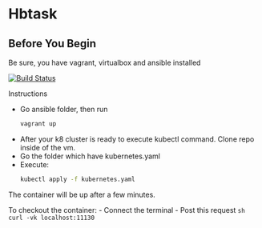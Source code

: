 # Hbtask
## Before You Begin

Be sure, you have vagrant, virtualbox and ansible installed

[![Build Status](https://travis-ci.org/joemccann/dillinger.svg?branch=master)](https://travis-ci.org/joemccann/dillinger)

Instructions

- Go ansible folder, then run
     ```sh 
    vagrant up
    ```
- After your k8 cluster is ready to execute kubectl command. Clone repo inside of the vm.
- Go the folder which have kubernetes.yaml
- Execute:
    ```sh 
    kubectl apply -f kubernetes.yaml
    ```
The container will be up after a few minutes.

To checkout the container:
    - Connect the terminal
    - Post this request
     ```sh 
    curl -vk localhost:11130
    ```